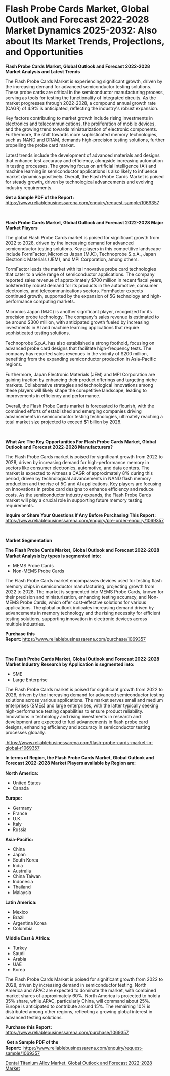 <p><h1>Flash Probe Cards Market, Global Outlook and Forecast 2022-2028 Market Dynamics 2025-2032: Also about Its Market Trends, Projections, and Opportunities</h1></p><p><strong>Flash Probe Cards Market, Global Outlook and Forecast 2022-2028 Market Analysis and Latest Trends</strong></p>
<p><p>The Flash Probe Cards Market is experiencing significant growth, driven by the increasing demand for advanced semiconductor testing solutions. These probe cards are critical in the semiconductor manufacturing process, serving as tools for testing the functionality of integrated circuits. As the market progresses through 2022-2028, a compound annual growth rate (CAGR) of 4.9% is anticipated, reflecting the industry's robust expansion.</p><p>Key factors contributing to market growth include rising investments in electronics and telecommunications, the proliferation of mobile devices, and the growing trend towards miniaturization of electronic components. Furthermore, the shift towards more sophisticated memory technologies, such as NAND and DRAM, demands high-precision testing solutions, further propelling the probe card market.</p><p>Latest trends include the development of advanced materials and designs that enhance test accuracy and efficiency, alongside increasing automation in testing processes. The growing focus on artificial intelligence (AI) and machine learning in semiconductor applications is also likely to influence market dynamics positively. Overall, the Flash Probe Cards Market is poised for steady growth, driven by technological advancements and evolving industry requirements.</p></p>
<p><strong>Get a Sample PDF of the Report:&nbsp;</strong> <a href="https://www.reliablebusinessarena.com/enquiry/request-sample/1069357?utm_campaign=2819&utm_medium=2&utm_source=Github&utm_content=ia&utm_term=21032025&utm_id=flash-probe-cards-market-global-outlook-and-forecast-2022-2028">https://www.reliablebusinessarena.com/enquiry/request-sample/1069357</a></p>
<p>&nbsp;</p>
<p><strong>Flash Probe Cards Market, Global Outlook and Forecast 2022-2028 Major Market Players</strong></p>
<p><p>The global Flash Probe Cards market is poised for significant growth from 2022 to 2028, driven by the increasing demand for advanced semiconductor testing solutions. Key players in this competitive landscape include FormFactor, Micronics Japan (MJC), Technoprobe S.p.A., Japan Electronic Materials (JEM), and MPI Corporation, among others.</p><p>FormFactor leads the market with its innovative probe card technologies that cater to a wide range of semiconductor applications. The company reported sales revenue of approximately $700 million in recent fiscal years, bolstered by robust demand for its products in the automotive, consumer electronics, and telecommunications sectors. FormFactor expects continued growth, supported by the expansion of 5G technology and high-performance computing markets.</p><p>Micronics Japan (MJC) is another significant player, recognized for its precision probe technology. The company's sales revenue is estimated to be around $300 million, with anticipated growth fueled by increasing investments in AI and machine learning applications that require sophisticated testing solutions.</p><p>Technoprobe S.p.A. has also established a strong foothold, focusing on advanced probe card designs that facilitate high-frequency tests. The company has reported sales revenues in the vicinity of $200 million, benefiting from the expanding semiconductor production in Asia-Pacific regions.</p><p>Furthermore, Japan Electronic Materials (JEM) and MPI Corporation are gaining traction by enhancing their product offerings and targeting niche markets. Collaborative strategies and technological innovations among these players will likely shape the competitive landscape, leading to improvements in efficiency and performance.</p><p>Overall, the Flash Probe Cards market is forecasted to flourish, with the combined efforts of established and emerging companies driving advancements in semiconductor testing technologies, ultimately reaching a total market size projected to exceed $1 billion by 2028.</p></p>
<p>&nbsp;</p>
<p><strong>What Are The Key Opportunities For Flash Probe Cards Market, Global Outlook and Forecast 2022-2028 Manufacturers?</strong></p>
<p><p>The Flash Probe Cards market is poised for significant growth from 2022 to 2028, driven by increasing demand for high-performance memory in sectors like consumer electronics, automotive, and data centers. The market is expected to witness a CAGR of approximately 8% during this period, driven by technological advancements in NAND flash memory production and the rise of 5G and AI applications. Key players are focusing on innovations in probe card designs to enhance efficiency and reduce costs. As the semiconductor industry expands, the Flash Probe Cards market will play a crucial role in supporting future memory testing requirements.</p></p>
<p><strong>Inquire or Share Your Questions If Any Before Purchasing This Report:</strong> <a href="https://www.reliablebusinessarena.com/enquiry/pre-order-enquiry/1069357?utm_campaign=2819&utm_medium=2&utm_source=Github&utm_content=ia&utm_term=21032025&utm_id=flash-probe-cards-market-global-outlook-and-forecast-2022-2028">https://www.reliablebusinessarena.com/enquiry/pre-order-enquiry/1069357</a></p>
<p>&nbsp;</p>
<p><strong>Market Segmentation</strong></p>
<p><strong>The Flash Probe Cards Market, Global Outlook and Forecast 2022-2028 Market Analysis by types is segmented into:</strong></p>
<p><ul><li>MEMS Probe Cards</li><li>Non-MEMS Probe Cards</li></ul></p>
<p><p>The Flash Probe Cards market encompasses devices used for testing flash memory chips in semiconductor manufacturing, projecting growth from 2022 to 2028. The market is segmented into MEMS Probe Cards, known for their precision and miniaturization, enhancing testing accuracy, and Non-MEMS Probe Cards, which offer cost-effective solutions for various applications. The global outlook indicates increasing demand driven by advancements in memory technology and the rising necessity for efficient testing solutions, supporting innovation in electronic devices across multiple industries.</p></p>
<p><strong>Purchase this Report:&nbsp;</strong><a href="https://www.reliablebusinessarena.com/purchase/1069357?utm_campaign=2819&utm_medium=2&utm_source=Github&utm_content=ia&utm_term=21032025&utm_id=flash-probe-cards-market-global-outlook-and-forecast-2022-2028">https://www.reliablebusinessarena.com/purchase/1069357</a></p>
<p>&nbsp;</p>
<p><strong>The Flash Probe Cards Market, Global Outlook and Forecast 2022-2028 Market Industry Research by Application is segmented into:</strong></p>
<p><ul><li>SME</li><li>Large Enterprise</li></ul></p>
<p><p>The Flash Probe Cards market is poised for significant growth from 2022 to 2028, driven by the increasing demand for advanced semiconductor testing solutions across various applications. The market serves small and medium enterprises (SMEs) and large enterprises, with the latter typically seeking high-performance testing capabilities to ensure product reliability. Innovations in technology and rising investments in research and development are expected to fuel advancements in flash probe card designs, enhancing efficiency and accuracy in semiconductor testing processes globally.</p></p>
<p><a href="https://www.reliablebusinessarena.com/flash-probe-cards-market-in-global-r1069357?utm_campaign=2819&utm_medium=2&utm_source=Github&utm_content=ia&utm_term=21032025&utm_id=flash-probe-cards-market-global-outlook-and-forecast-2022-2028">&nbsp;https://www.reliablebusinessarena.com/flash-probe-cards-market-in-global-r1069357</a></p>
<p><strong>In terms of Region, the Flash Probe Cards Market, Global Outlook and Forecast 2022-2028 Market Players available by Region are:</strong></p>
<p>
    <p> <strong> North America: </strong>
        <ul>
            <li>United States</li>
            <li>Canada</li>
        </ul>
        </p> 
    <p> <strong> Europe: </strong>
        <ul>
            <li>Germany</li>
            <li>France</li>
            <li>U.K.</li>
            <li>Italy</li>
            <li>Russia</li>
        </ul>
        </p> 
    <p> <strong> Asia-Pacific: </strong>
        <ul>
            <li>China</li>
            <li>Japan</li>
            <li>South Korea</li>
            <li>India</li>
            <li>Australia</li>
            <li>China Taiwan</li>
            <li>Indonesia</li>
            <li>Thailand</li>
            <li>Malaysia</li>
        </ul>
        </p> 
    <p> <strong> Latin America: </strong>
        <ul>
            <li>Mexico</li>
            <li>Brazil</li>
            <li>Argentina Korea</li>
            <li>Colombia</li>
        </ul>
        </p> 
    <p> <strong> Middle East & Africa: </strong>
        <ul>
            <li>Turkey</li>
            <li>Saudi</li>
            <li>Arabia</li>
            <li>UAE</li>
            <li>Korea</li>
        </ul>
    </p>
    </p>
<p><p>The Flash Probe Cards Market is poised for significant growth from 2022 to 2028, driven by increasing demand in semiconductor testing. North America and APAC are expected to dominate the market, with combined market shares of approximately 60%. North America is projected to hold a 35% share, while APAC, particularly China, will command about 25%. Europe is anticipated to contribute around 15%. The remaining 10% is distributed among other regions, reflecting a growing global interest in advanced testing solutions.</p></p>
<p><strong>Purchase this Report: </strong><a href="https://www.reliablebusinessarena.com/purchase/1069357?utm_campaign=2819&utm_medium=2&utm_source=Github&utm_content=ia&utm_term=21032025&utm_id=flash-probe-cards-market-global-outlook-and-forecast-2022-2028">https://www.reliablebusinessarena.com/purchase/1069357</a></p>
<p>&nbsp;<strong>Get a Sample PDF of the Report:&nbsp;&nbsp;</strong><a href="https://www.reliablebusinessarena.com/enquiry/request-sample/1069357?utm_campaign=2819&utm_medium=2&utm_source=Github&utm_content=ia&utm_term=21032025&utm_id=flash-probe-cards-market-global-outlook-and-forecast-2022-2028">https://www.reliablebusinessarena.com/enquiry/request-sample/1069357</a></p>
<p><strong></strong></p>
<p><p><a href="https://github.com/popupioo/Market-Research-Report-List-1/blob/main/dental-titanium-alloy-market-global-outlook-and-forecast-2022-2028-market.md?utm_campaign=2819&utm_medium=2&utm_source=Github&utm_content=ia&utm_term=21032025&utm_id=flash-probe-cards-market-global-outlook-and-forecast-2022-2028">Dental Titanium Alloy Market, Global Outlook and Forecast 2022-2028 Market</a></p></p>
